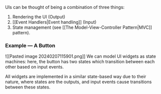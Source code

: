 UIs can be thought of being a combination of three things:
1. Rendering the UI (Output)
2. [[Event Handlers|Event handling]] (Input)
3. State management (see [[The Model-View-Controller Pattern|MVC]] pattern).

### Example — A Button
![[Pasted image 20240207115901.png]]
We can model UI widgets as state machines: here, the button has two states which transition between each other based on input events.

All widgets are implemented in a similar state-based way due to their nature, where states are the outputs, and input events cause transitions between these states.